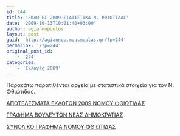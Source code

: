 ```yaml
---
id: 244
title: 'ΕΚΛΟΓΕΣ 2009-ΣΤΑΤΙΣΤΙΚΑ Ν. ΦΘΙΩΤΙΔΑΣ'
date: '2009-10-13T10:01:40+03:00'
author: agiannopoulos
layout: post
guid: 'http://agiannop.mousmoulas.gr/?p=244'
permalink: '/?p=244'
original_post_id:
    - '244'
categories:
    - 'Εκλογές 2009'
---
```


Παρακάτω παρατιθένται αρχεία με στατιστικά στοιχεία για τον Ν. Φθιώτιδας.

[ΑΠΟΤΕΛΕΣΜΑΤΑ ΕΚΛΟΓΩΝ 2009 ΝΟΜΟΥ ΦΘΙΩΤΙΔΑΣ](http://localhost:8000/wp-content/uploads/2009/10/apotelesmata20092.pdf)

[ΓΡΑΦΗΜΑ ΒΟΥΛΕΥΤΩΝ ΝΕΑΣ ΔΗΜΟΚΡΑΤΙΑΣ](http://localhost:8000/wp-content/uploads/2009/10/grafimabouleuton2.pdf)

[ΣΥΝΟΛΙΚΟ ΓΡΑΦΗΜΑ ΝΟΜΟΥ ΦΘΙΩΤΙΔΑΣ](http://localhost:8000/wp-content/uploads/2009/10/sunolikografima2.pdf)